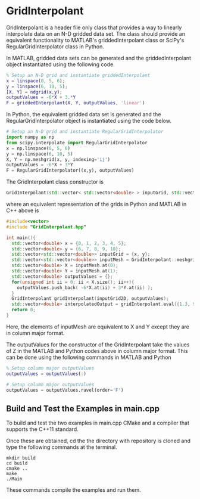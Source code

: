 # GridInterpolant
GridInterpolant is a header file only class that provides a way to linearly interpolate data on an N-D gridded data set. The class should provide an equivalent functionality to MATLAB's griddedInterpolant class or SciPy's RegularGridInterpolator class in Python. 

In MATLAB, gridded data sets can be generated and the griddedInterpolant object instantiated using the following code.
```MATLAB
% Setup an N-D grid and instantiate griddedInterpolant
x = linspace(0, 5, 6);
y = linspace(6, 10, 5);
[X, Y] = ndgrid(x,y);
outputValues = -6*X + 3.*Y
F = griddedInterpolant(X, Y, outputValues, 'linear')
```

In Python, the equivalent gridded data set is generated and the RegularGridInterpolator object is instantiated using the code below.
```Python
# Setup an N-D grid and instantiate RegularGridInterpolator
import numpy as np
from scipy.interpolate import RegularGridInterpolator
x = np.linspace(0, 5, 6)
y = np.linspace(6, 10, 5)
X, Y = np.meshgrid(x, y, indexing='ij')
outputValues = -6*X + 3*Y
F = RegularGridInterpolator((x,y), outputValues)
```

The GridInterpolant class constructor is 
```c++
GridInterpolant(std::vector< std::vector<double> > inputGrid, std::vector<double> outputValues);
```
where an equivalent representation of the grids in Python and MATLAB in C++ above is 
```c++
#include<vector>
#include "GridInterpolant.hpp"

int main(){
  std::vector<double> x = {0, 1, 2, 3, 4, 5};
  std::vector<double> y = {6, 7, 8, 9, 10};
  std::vector<std::vector<double>> inputGrid = {x, y};
  std::vector<std::vector<double>> inputMesh = GridInterpolant::meshgrid(inputGrid2D);
  std::vector<double> X = inputMesh.at(0);
  std::vector<double> Y = inputMesh.at(1);
  std::vector<double> outputValues = {};
  for(unsigned int ii = 0; ii < X.size(); ii++){
    outputValues.push_back( -6*X.at(ii) + 3*Y.at(ii) );
  }
  GridInterpolant gridInterpolant(inputGrid2D, outputValues);
  std::vector<double> interpolatedOutput = gridInterpolant.eval({1.3, 9.3}})
  return 0;
}
```
Here, the elements of inputMesh are equivalent to X and Y except they are in column major format.

The outputValues for the constructor of the GridInterpolant take the values of Z in the MATLAB and Python codes above in column major format. This can be done using the following commands in MATLAB and Python
```MATLAB
% Setup column major outputValues
outputValues = outputValues(:)
```

```Python
# Setup column major outputValues
outputValues = outputValues.ravel(order='F')
```

## Build and Test the Examples in main.cpp
To build and test the two examples in main.cpp CMake and a compiler that supports the C++11 standard.

Once these are obtained, cd the the directory with repository is cloned and type the following
commands at the terminal.
```shell
mkdir build
cd build
cmake ..
make
./Main
```
These commands compile the examples and run them.
